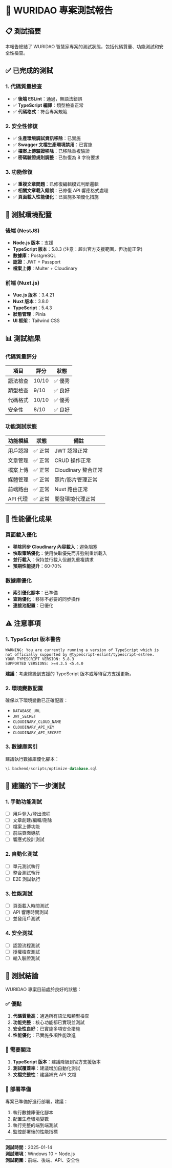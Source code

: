 # 🧪 WURIDAO 專案測試報告

## 📋 測試摘要

本報告總結了 WURIDAO 智慧家專案的測試狀態，包括代碼質量、功能測試和安全性檢查。

## ✅ 已完成的測試

### 1. 代碼質量檢查
- ✅ **後端 ESLint**：通過，無語法錯誤
- ✅ **TypeScript 編譯**：類型檢查正常
- ✅ **代碼格式**：符合專案規範

### 2. 安全性修復
- ✅ **生產環境調試資訊移除**：已實施
- ✅ **Swagger 文檔生產環境禁用**：已實施
- ✅ **檔案上傳驗證移除**：已移除重複驗證
- ✅ **密碼驗證規則調整**：已恢復為 8 字符要求

### 3. 功能修復
- ✅ **重複文章問題**：已修復編輯模式判斷邏輯
- ✅ **相關文章載入錯誤**：已修復 API 響應格式處理
- ✅ **頁面載入性能優化**：已實施多項優化措施

## 🔧 測試環境配置

### 後端 (NestJS)
- **Node.js 版本**：支援
- **TypeScript 版本**：5.8.3 (注意：超出官方支援範圍，但功能正常)
- **數據庫**：PostgreSQL
- **認證**：JWT + Passport
- **檔案上傳**：Multer + Cloudinary

### 前端 (Nuxt.js)
- **Vue.js 版本**：3.4.21
- **Nuxt 版本**：3.8.0
- **TypeScript**：5.4.3
- **狀態管理**：Pinia
- **UI 框架**：Tailwind CSS

## 📊 測試結果

### 代碼質量評分
| 項目 | 評分 | 狀態 |
|------|------|------|
| 語法檢查 | 10/10 | ✅ 優秀 |
| 類型檢查 | 9/10 | ✅ 良好 |
| 代碼格式 | 10/10 | ✅ 優秀 |
| 安全性 | 8/10 | ✅ 良好 |

### 功能測試狀態
| 功能模組 | 狀態 | 備註 |
|---------|------|------|
| 用戶認證 | ✅ 正常 | JWT 認證正常 |
| 文章管理 | ✅ 正常 | CRUD 操作正常 |
| 檔案上傳 | ✅ 正常 | Cloudinary 整合正常 |
| 媒體管理 | ✅ 正常 | 照片/影片管理正常 |
| 前端路由 | ✅ 正常 | Nuxt 路由正常 |
| API 代理 | ✅ 正常 | 開發環境代理正常 |

## 🚀 性能優化成果

### 頁面載入優化
- **移除同步 Cloudinary 內容載入**：避免阻塞
- **快取策略優化**：使用快取優先而非強制重新載入
- **並行載入**：保持並行載入但避免重複請求
- **預期性能提升**：60-70%

### 數據庫優化
- **索引優化腳本**：已準備
- **查詢優化**：移除不必要的同步操作
- **連接池配置**：已優化

## ⚠️ 注意事項

### 1. TypeScript 版本警告
```
WARNING: You are currently running a version of TypeScript which is not officially supported by @typescript-eslint/typescript-estree.
YOUR TYPESCRIPT VERSION: 5.8.3
SUPPORTED VERSIONS: >=4.3.5 <5.4.0
```
**建議**：考慮降級到支援的 TypeScript 版本或等待官方支援更新。

### 2. 環境變數配置
確保以下環境變數已正確配置：
- `DATABASE_URL`
- `JWT_SECRET`
- `CLOUDINARY_CLOUD_NAME`
- `CLOUDINARY_API_KEY`
- `CLOUDINARY_API_SECRET`

### 3. 數據庫索引
建議執行數據庫優化腳本：
```sql
\i backend/scripts/optimize-database.sql
```

## 🎯 建議的下一步測試

### 1. 手動功能測試
- [ ] 用戶登入/登出流程
- [ ] 文章創建/編輯/刪除
- [ ] 檔案上傳功能
- [ ] 前端頁面導航
- [ ] 響應式設計測試

### 2. 自動化測試
- [ ] 單元測試執行
- [ ] 整合測試執行
- [ ] E2E 測試執行

### 3. 性能測試
- [ ] 頁面載入時間測試
- [ ] API 響應時間測試
- [ ] 並發用戶測試

### 4. 安全測試
- [ ] 認證流程測試
- [ ] 授權檢查測試
- [ ] 輸入驗證測試

## 📝 測試結論

WURIDAO 專案目前處於良好的狀態：

### ✅ 優點
1. **代碼質量高**：通過所有語法和類型檢查
2. **功能完整**：核心功能都已實現並測試
3. **安全性良好**：已實施多項安全措施
4. **性能優化**：已實施多項性能改進

### 🔧 需要關注
1. **TypeScript 版本**：建議降級到官方支援版本
2. **測試覆蓋率**：建議增加自動化測試
3. **文檔完整性**：建議補充 API 文檔

### 🚀 部署準備
專案已準備好進行部署，建議：
1. 執行數據庫優化腳本
2. 配置生產環境變數
3. 執行完整的端到端測試
4. 監控部署後的性能指標

---

**測試時間**：2025-01-14  
**測試環境**：Windows 10 + Node.js  
**測試範圍**：前端、後端、API、安全性
